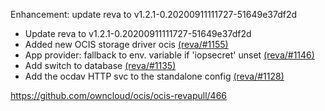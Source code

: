 Enhancement: update reva to v1.2.1-0.20200911111727-51649e37df2d

- Update reva to v1.2.1-0.20200911111727-51649e37df2d
- Added new OCIS storage driver ocis [(reva/#1155)](https://github.com/cs3org/reva/pull/1155)
- App provider: fallback to env. variable if 'iopsecret' unset [(reva/#1146)](https://github.com/cs3org/reva/pull/1146)
- Add switch to database [(reva/#1135)](https://github.com/cs3org/reva/pull/1135)
- Add the ocdav HTTP svc to the standalone config [(reva/#1128)](https://github.com/cs3org/reva/pull/1128)

https://github.com/owncloud/ocis/ocis-revapull/466

